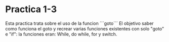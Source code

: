 # Practica 1-3

Esta practica trata sobre el uso de la funcion ´´´goto´´´
El objetivo saber como funciona el goto y recrear varias funciones existentes con solo "goto" e "if":
la funciones eran:
While, do while, for y switch.
